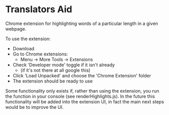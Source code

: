 # Translators Aid

Chrome extension for highlighting words of a particular length in a given webpage.

To use the extension:

- Download
- Go to Chrome extensions:
  - Menu -> More Tools -> Extensions
- Check 'Developer mode' toggle if it isn't already
  - (if it's not there at all google this)
- Click 'Load Unpacked' and choose the 'Chrome Extension' folder
- The extension should be ready to use

Some functionality only exists if, rather than using the extension, you run the function in your console (see renderHighlights.js). In the future this functionality will be added into the extension UI, in fact the main next steps would be to improve the UI.

